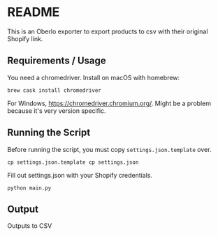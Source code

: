 # README

This is an Oberlo exporter to export products to csv with their original Shopify link.

## Requirements / Usage

You need a chromedriver. Install on macOS with homebrew:

```
brew cask install chromedriver
```

For Windows, https://chromedriver.chromium.org/. Might be a problem because it's very version specific.

## Running the Script

Before running the script, you must copy `settings.json.template` over.

```
cp settings.json.template cp settings.json
```

Fill out settings.json with your Shopify credentials.

```
python main.py
```

## Output

Outputs to CSV
